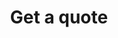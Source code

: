 ---
title: "Get a quote"
layout: "get-a-quote"
draft: false

contact_image: "images/dog.png"
redirect_url: "https://www.petstohomecr.com/en/thank-you/"
---